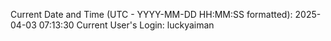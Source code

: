 Current Date and Time (UTC - YYYY-MM-DD HH:MM:SS formatted): 2025-04-03 07:13:30
Current User's Login: luckyaiman
